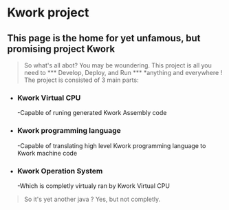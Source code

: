 # Kwork project
## This page is the home for yet unfamous, but promising project **Kwork**
>So what's all abot?
You may be woundering.
This project is all you need to *** Develop, Deploy, and Run *** *anything and everywhere !
The project is consisted of 3 main parts:
- ### Kwork Virtual CPU
  -Capable of runing generated Kwork Assembly code
- ### Kwork programming language
  -Capable of translating high level Kwork programming language to Kwork machine code
- ### Kwork Operation System 
  -Which is completly virtualy ran by Kwork Virtual CPU
>So it's yet another java ? 
Yes, but not completly.
